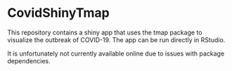 # CovidShinyTmap
This repository contains a shiny app that uses the tmap package to visualize the outbreak of COVID-19.
The app can be run directly in RStudio.

It is unfortunately not currently available online due to issues with package dependencies.

